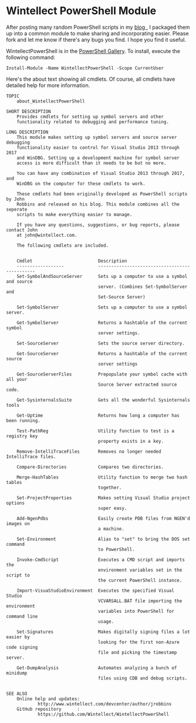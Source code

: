 # Wintellect PowerShell Module #

After posting many random PowerShell scripts in my [blog ](http://www.wintellect.com/devcenter/author/jrobbins), I packaged them up into a common module to make sharing and incorporating easier. Please fork and let me know if there's any bugs you find. I hope you find it useful.

WintellectPowerShell is in the [PowerShell Gallery](https://www.powershellgallery.com/packages/WintellectPowerShell/). To install, execute the following command:

	Install-Module -Name WintellectPowerShell -Scope CurrentUser

Here's the about text showing all cmdlets. Of course, all cmdlets have detailed help for more information.

	TOPIC
	    about_WintellectPowerShell
    
	SHORT DESCRIPTION
	    Provides cmdlets for setting up symbol servers and other 
	    functionality related to debugging and performance tuning.
	           
	LONG DESCRIPTION
		This module makes setting up symbol servers and source server debugging 
		functionality easier to control for Visual Studio 2013 through 2017 
		and WinDBG. Setting up a development machine for symbol server 
		access is more difficult than it needs to be but no more.
		
		You can have any combination of Visual Studio 2013 through 2017, and
		WinDBG on the computer for these cmdlets to work.
		
		These cmdlets had been originally developed as PowerShell scripts by John 
		Robbins and released on his blog. This module combines all the seperate 
		scripts to make everything easier to manage.
		
		If you have any questions, suggestions, or bug reports, please contact John 
		at john@wintellect.com.
					
		The following cmdlets are included.

	
	    Cmdlet                         Description
	    ------------------             ----------------------------------------------
		Set-SymbolAndSourceServer      Sets up a computer to use a symbol and source
									   server. (Combines Set-SymbolServer and 
									   Set-Source Server)

	    Set-SymbolServer               Sets up a computer to use a symbol server.
	        
	    Get-SymbolServer               Returns a hashtable of the current symbol 
	                                   server settings.
	
	    Set-SourceServer               Sets the source server directory.
	
	    Get-SourceServer               Returns a hashtable of the current source 
	                                   server settings
	        
	    Get-SourceServerFiles          Prepopulate your symbol cache with all your
	                                   Source Server extracted source code.
	                
	    Get-SysinternalsSuite          Gets all the wonderful Sysinternals tools
	        
	    Get-Uptime                     Returns how long a computer has been running.
	        
	    Test-PathReg                   Utility function to test is a registry key 
	                                   property exists in a key.
	
	    Remove-IntelliTraceFiles       Removes no longer needed IntelliTrace files.
	
	    Compare-Directories            Compares two directories.
	
	    Merge-HashTables               Utility function to merge two hash tables 
	                                   together.
	
	    Set-ProjectProperties          Makes setting Visual Studio project options 
	                                   super easy.
	
	    Add-NgenPdbs                   Easily create PDB files from NGEN'd images on 
	                                   a machine.
	
	    Set-Environment                Alias to "set" to bring the DOS set command 
	                                   to PowerShell.
	
	    Invoke-CmdScript               Executes a CMD script and imports the 
	                                   environment variables set in the script to 
	                                   the current PowerShell instance.
	
	    Import-VisuaStudioEnvironment  Executes the specified Visual Studio 
	                                   VCVARSALL.BAT file importing the environment
	                                   variables into PowerShell for command line
	                                   usage.

    	Set-Signatures                 Makes digitally signing files a lot easier by
                                   	   looking for the first non-Azure code signing 
                                       file and picking the timestamp server.

        Get-DumpAnalysis               Automates analyzing a bunch of minidump  
                                       files using CDB and debug scripts.

	
	SEE ALSO
	    Online help and updates: 
	            http://www.wintellect.com/devcenter/author/jrobbins
	    GitHub repository      : 
	            https://github.com/Wintellect/WintellectPowerShell